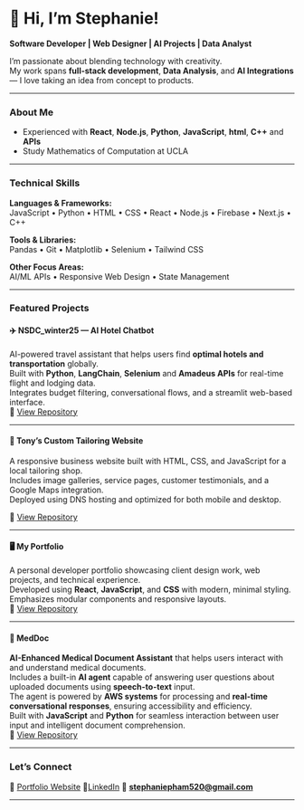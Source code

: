 # 👋 Hi, I’m Stephanie!

 **Software Developer | Web Designer | AI Projects | Data Analyst**

I’m passionate about blending technology with creativity.   
My work spans **full-stack development**, **Data Analysis**, and **AI Integrations** — I love taking an idea from concept to products.

---

### About Me
- Experienced with **React**, **Node.js**, **Python**, **JavaScript**, **html**, **C++** and **APIs**
- Study Mathematics of Computation at UCLA

---

### Technical Skills
**Languages & Frameworks:**  
JavaScript • Python • HTML • CSS • React • Node.js • Firebase • Next.js • C++

**Tools & Libraries:**  
Pandas • Git • Matplotlib • Selenium • Tailwind CSS  

**Other Focus Areas:**  
AI/ML APIs •  Responsive Web Design • State Management

---

### Featured Projects

#### ✈️ NSDC_winter25 — AI Hotel Chatbot 
AI-powered travel assistant that helps users find **optimal hotels and transportation** globally.  
Built with **Python**, **LangChain**, **Selenium** and **Amadeus APIs** for real-time flight and lodging data.  
Integrates budget filtering, conversational flows, and a streamlit web-based interface.  
🔗 [View Repository](https://github.com/spham21/NSDC_winter25)

---

#### 🧵 Tony’s Custom Tailoring Website
A responsive business website built with HTML, CSS, and JavaScript for a local tailoring shop.  
Includes image galleries, service pages, customer testimonials, and a Google Maps integration.  
Deployed using DNS hosting and optimized for both mobile and desktop.  

🔗 [View Repository](https://github.com/spham21/Tony-s-Custom-Tailoring-Website)

---

#### 🖥️ My Portfolio  
A personal developer portfolio showcasing client design work, web projects, and technical experience.  
Developed using **React**, **JavaScript**, and **CSS** with modern, minimal styling.  
Emphasizes modular components and responsive layouts.  
🔗 [View Repository](https://github.com/spham21/my-portfolio)

---

#### 🏥 MedDoc  
**AI-Enhanced Medical Document Assistant** that helps users interact with and understand medical documents.  
Includes a built-in **AI agent** capable of answering user questions about uploaded documents using **speech-to-text** input.  
The agent is powered by **AWS systems** for processing and **real-time conversational responses**, ensuring accessibility and efficiency.  
Built with **JavaScript** and **Python** for seamless interaction between user input and intelligent document comprehension.  
🔗 [View Repository](https://github.com/Uplix/MedDoc) 

---

### Let’s Connect
🤗 [Portfolio Website](https://my-portfolio-tawny-iota-86.vercel.app/) 
🔗[LinkedIn](https://www.linkedin.com/in/stephanie-pham-634ab1334/) 
💌 **stephaniepham520@gmail.com** 

---


<!--
